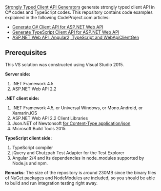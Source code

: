 [Strongly Typed Client API Generators](https://github.com/zijianhuang/webapiclientgen) generate strongly typed client API in C# codes and TypeScript codes. This repository contains code examples explained in the following CodeProject.com articles:

* [Generate C# Client API for ASP.NET Web API](https://www.codeproject.com/Articles/1074039/Generate-Csharp-Client-API-for-ASP-NET-Web-API)
* [Generate TypeScript Client API for ASP.NET Web API](https://www.codeproject.com/Articles/1053601/Generate-TypeScript-Client-API-for-ASP-NET-Web-API)
* [ASP.NET Web API, Angular2, TypeScript and WebApiClientGen](https://www.codeproject.com/Articles/1165571/ASP-NET-Web-API-Angular-TypeScript-and-WebApiClie)


## Prerequisites

This VS solution was constructed using Visual Studio 2015.

**Server side:**
1. .NET Framework 4.5
1. ASP.NET Web API 2.2


**.NET client side:**
1. .NET Framework 4.5, or Universal Windows, or Mono.Android, or Xamarin.iOS
1. ASP.NET Web API 2.2 Client Libraries
1. Json.NET of Newtonsoft [for Content-Type application/json](http://www.asp.net/web-api/overview/formats-and-model-binding/content-negotiation)
1. Microsoft Build Tools 2015

**TypeScript client side:**
1. TypeScript compiler
1. jQuery and Chutzpah Test Adapter for the Test Explorer
1. Angular 2/4 and its dependencies in node_modules supported by Node.js and npm.



**Remarks**:
The size of the repository is around 230MB since the binary files of NuGet packages and NodeModules are included, so you should be able to build and run integration testing right away.

